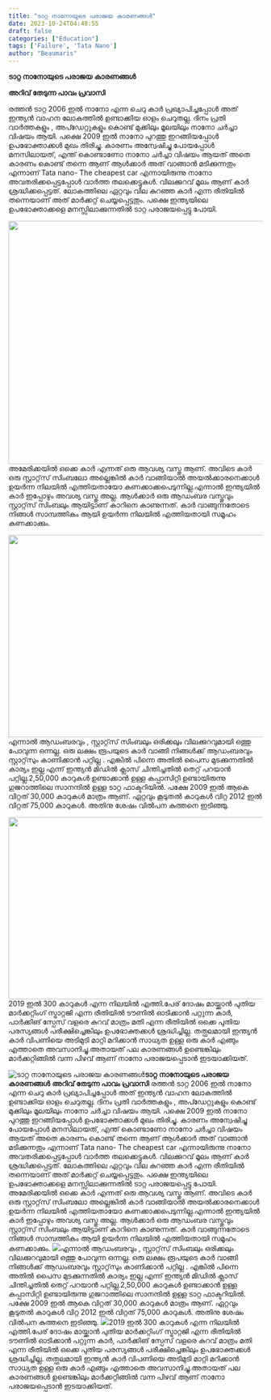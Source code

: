 ```yaml
---
title: "ടാറ്റ നാനോയുടെ പരാജയ കാരണങ്ങൾ"
date: 2023-10-24T04:48:55
draft: false
categories: ["Education"]
tags: ['Failure', 'Tata Nano']
author: "Beaumaris"
---
```


<strong>ടാറ്റ നാനോയുടെ പരാജയ കാരണങ്ങൾ</strong>

<strong>അറിവ് തേടുന്ന പാവം പ്രവാസി</strong>

രത്തൻ ടാറ്റ 2006 ഇൽ നാനോ എന്ന ചെറു കാർ പ്രഖ്യാപിച്ചപ്പോൾ അത് ഇന്ത്യൻ വാഹന ലോകത്തിൽ ഉണ്ടാക്കിയ ഓളം ചെറുതല്ല. ദിനം പ്രതി വാർത്തകളും , അപ്ഡേറ്റുകളും കൊണ്ട് മുക്കിലും മൂലയിലും നാനോ ചർച്ചാ വിഷയം ആയി. പക്ഷെ 2009 ഇൽ നാനോ പുറത്തു ഇറങ്ങിയപ്പോൾ ഉപഭോക്താക്കൾ മുഖം തിരിച്ചു. കാരണം അന്വേഷിച്ചു പോയപ്പോൾ മനസിലായത്, എന്ത് കൊണ്ടാണോ നാനോ ചർച്ചാ വിഷയം ആയത് അതെ കാരണം കൊണ്ട് തന്നെ ആണ് ആൾക്കാർ അത് വാങ്ങാൻ മടിക്കുന്നതും എന്നാണ് Tata nano- The cheapest car എന്നായിരുന്നു നാനോ അവതരിക്കപ്പെട്ടപ്പോൾ വാർത്ത തലക്കെട്ടുകൾ. വിലക്കുറവ് മൂലം ആണ് കാർ ശ്രദ്ധിക്കപ്പെട്ടത്. ലോകത്തിലെ ഏറ്റവും വില കുറഞ്ഞ കാർ എന്ന രീതിയിൽ തന്നെയാണ് അത് മാർക്കറ്റ് ചെയ്യപ്പെട്ടതും. പക്ഷെ ഇന്ത്യയിലെ ഉപഭോക്താക്കളെ മനസ്സിലാക്കുന്നതിൽ ടാറ്റ പരാജയപ്പെട്ടു പോയി.

<img class=" wp-image-426493 aligncenter" src="https://cdn.boolokam.com/articles/2023/10/vssvvs-1.jpg" alt="" width="682" height="481" />അമേരിക്കയിൽ ഒക്കെ കാർ എന്നത് ഒരു ആവശ്യ വസ്തു ആണ്. അവിടെ കാർ ഒരു സ്റ്റാറ്റ്‌സ് സിംബലോ അല്ലെങ്കിൽ കാർ വാങ്ങിയാൽ അയൽക്കാരനെക്കാൾ ഉയർന്ന നിലയിൽ എത്തിയതായോ കണക്കാക്കപെടുന്നില്ല.എന്നാൽ ഇന്ത്യയിൽ കാർ ഇപ്പോഴും അവശ്യ വസ്തു അല്ല. ആൾക്കാർ ഒരു ആഡംബര വസ്തുവും സ്റ്റാറ്റ്‌സ് സിംബലും ആയിട്ടാണ്‌ കാറിനെ കാണുന്നത്. കാർ വാങ്ങുന്നതോടെ നിങ്ങൾ സാമ്പത്തികം ആയി ഉയർന്ന നിലയിൽ എത്തിയതായി സമൂഹം കണക്കാക്കും.

<img class="alignnone size-full wp-image-426494" src="https://cdn.boolokam.com/articles/2023/10/efeefef.jpg" alt="" width="650" height="400" />എന്നാൽ ആഡംബരവും , സ്റ്റാറ്റ്‌സ് സിംബലും ഒരിക്കലും വിലക്കുറവുമായി ഒത്തു പോവുന്ന ഒന്നല്ല. ഒരു ലക്ഷം രൂപയുടെ കാർ വാങ്ങി നിങ്ങൾക്ക് ആഡംബരവും സ്റ്റാറ്റ്‌സും കാണിക്കാൻ പറ്റില്ല . എങ്കിൽ പിന്നെ അതിൽ പൈസ മുടക്കുന്നതിൽ കാര്യം ഇല്ല എന്ന് ഇന്ത്യൻ മിഡിൽ ക്ലാസ് ചിന്തിച്ചതിൽ തെറ്റ് പറയാൻ പറ്റില്ല.2,50,000 കാറുകൾ ഉണ്ടാക്കാൻ ഉള്ള കപ്പാസിറ്റി ഉണ്ടായിരുന്നു ഗുജറാത്തിലെ സാനന്ദിൽ ഉള്ള ടാറ്റ ഫാക്ടറിയിൽ. പക്ഷേ 2009 ഇൽ ആകെ വിറ്റത് 30,000 കാറുകൾ മാത്രം ആണ്. ഏറ്റവും കൂടുതൽ കാറുകൾ വിറ്റ 2012 ഇൽ വിറ്റത് 75,000 കാറുകൾ. അതിനു ശേഷം വിൽപന കുത്തനെ ഇടിഞ്ഞു.

<img class="size-full wp-image-426495 aligncenter" src="https://cdn.boolokam.com/articles/2023/10/tata-nano-1.jpg" alt="" width="600" height="360" />2019 ഇൽ 300 കാറുകൾ എന്ന നിലയിൽ എത്തി.പേര് ദോഷം മായ്ക്കാൻ പുതിയ മാർക്കറ്റിംഗ് സ്ട്രാറ്റജി എന്ന രീതിയിൽ ടൗണിൽ ഓടിക്കാൻ പറ്റുന്ന കാർ, പാർക്കിങ് സ്പേസ് വളരെ കുറവ് മാത്രം മതി എന്ന രീതിയിൽ ഒക്കെ പുതിയ പരസ്യങ്ങൾ പരീക്ഷിച്ചെങ്കിലും ഉപഭോക്തക്കൾ ശ്രദ്ധിച്ചില്ല. തത്ഫലമായി ഇന്ത്യൻ കാർ വിപണിയെ അടിമുടി മാറ്റി മറിക്കാൻ സാധ്യത ഉള്ള ഒരു കാർ എങ്ങും എത്താതെ അവസാനിച്ചു.അതായത് പല കാരണങ്ങൾ ഉണ്ടെങ്കിലും മാർക്കറ്റിങ്ങിൽ വന്ന പിഴവ് ആണ് നാനോ പരാജയപ്പെടാൻ ഇടയാക്കിയത്.


![ടാറ്റ നാനോയുടെ പരാജയ കാരണങ്ങൾ](https://cdn.boolokam.com/articles/2023/10/vssvvs-1.jpg)**ടാറ്റ നാനോയുടെ പരാജയ കാരണങ്ങൾ** **അറിവ് തേടുന്ന പാവം പ്രവാസി** രത്തൻ ടാറ്റ 2006 ഇൽ നാനോ എന്ന ചെറു കാർ പ്രഖ്യാപിച്ചപ്പോൾ അത് ഇന്ത്യൻ വാഹന ലോകത്തിൽ ഉണ്ടാക്കിയ ഓളം ചെറുതല്ല. ദിനം പ്രതി വാർത്തകളും , അപ്ഡേറ്റുകളും കൊണ്ട് മുക്കിലും മൂലയിലും നാനോ ചർച്ചാ വിഷയം ആയി. പക്ഷെ 2009 ഇൽ നാനോ പുറത്തു ഇറങ്ങിയപ്പോൾ ഉപഭോക്താക്കൾ മുഖം തിരിച്ചു. കാരണം അന്വേഷിച്ചു പോയപ്പോൾ മനസിലായത്, എന്ത് കൊണ്ടാണോ നാനോ ചർച്ചാ വിഷയം ആയത് അതെ കാരണം കൊണ്ട് തന്നെ ആണ് ആൾക്കാർ അത് വാങ്ങാൻ മടിക്കുന്നതും എന്നാണ് Tata nano- The cheapest car എന്നായിരുന്നു നാനോ അവതരിക്കപ്പെട്ടപ്പോൾ വാർത്ത തലക്കെട്ടുകൾ. വിലക്കുറവ് മൂലം ആണ് കാർ ശ്രദ്ധിക്കപ്പെട്ടത്. ലോകത്തിലെ ഏറ്റവും വില കുറഞ്ഞ കാർ എന്ന രീതിയിൽ തന്നെയാണ് അത് മാർക്കറ്റ് ചെയ്യപ്പെട്ടതും. പക്ഷെ ഇന്ത്യയിലെ ഉപഭോക്താക്കളെ മനസ്സിലാക്കുന്നതിൽ ടാറ്റ പരാജയപ്പെട്ടു പോയി. അമേരിക്കയിൽ ഒക്കെ കാർ എന്നത് ഒരു ആവശ്യ വസ്തു ആണ്. അവിടെ കാർ ഒരു സ്റ്റാറ്റ്‌സ് സിംബലോ അല്ലെങ്കിൽ കാർ വാങ്ങിയാൽ അയൽക്കാരനെക്കാൾ ഉയർന്ന നിലയിൽ എത്തിയതായോ കണക്കാക്കപെടുന്നില്ല.എന്നാൽ ഇന്ത്യയിൽ കാർ ഇപ്പോഴും അവശ്യ വസ്തു അല്ല. ആൾക്കാർ ഒരു ആഡംബര വസ്തുവും സ്റ്റാറ്റ്‌സ് സിംബലും ആയിട്ടാണ്‌ കാറിനെ കാണുന്നത്. കാർ വാങ്ങുന്നതോടെ നിങ്ങൾ സാമ്പത്തികം ആയി ഉയർന്ന നിലയിൽ എത്തിയതായി സമൂഹം കണക്കാക്കും. ![](https://cdn.boolokam.com/articles/2023/10/efeefef.jpg)എന്നാൽ ആഡംബരവും , സ്റ്റാറ്റ്‌സ് സിംബലും ഒരിക്കലും വിലക്കുറവുമായി ഒത്തു പോവുന്ന ഒന്നല്ല. ഒരു ലക്ഷം രൂപയുടെ കാർ വാങ്ങി നിങ്ങൾക്ക് ആഡംബരവും സ്റ്റാറ്റ്‌സും കാണിക്കാൻ പറ്റില്ല . എങ്കിൽ പിന്നെ അതിൽ പൈസ മുടക്കുന്നതിൽ കാര്യം ഇല്ല എന്ന് ഇന്ത്യൻ മിഡിൽ ക്ലാസ് ചിന്തിച്ചതിൽ തെറ്റ് പറയാൻ പറ്റില്ല.2,50,000 കാറുകൾ ഉണ്ടാക്കാൻ ഉള്ള കപ്പാസിറ്റി ഉണ്ടായിരുന്നു ഗുജറാത്തിലെ സാനന്ദിൽ ഉള്ള ടാറ്റ ഫാക്ടറിയിൽ. പക്ഷേ 2009 ഇൽ ആകെ വിറ്റത് 30,000 കാറുകൾ മാത്രം ആണ്. ഏറ്റവും കൂടുതൽ കാറുകൾ വിറ്റ 2012 ഇൽ വിറ്റത് 75,000 കാറുകൾ. അതിനു ശേഷം വിൽപന കുത്തനെ ഇടിഞ്ഞു. ![](https://cdn.boolokam.com/articles/2023/10/tata-nano-1.jpg)2019 ഇൽ 300 കാറുകൾ എന്ന നിലയിൽ എത്തി.പേര് ദോഷം മായ്ക്കാൻ പുതിയ മാർക്കറ്റിംഗ് സ്ട്രാറ്റജി എന്ന രീതിയിൽ ടൗണിൽ ഓടിക്കാൻ പറ്റുന്ന കാർ, പാർക്കിങ് സ്പേസ് വളരെ കുറവ് മാത്രം മതി എന്ന രീതിയിൽ ഒക്കെ പുതിയ പരസ്യങ്ങൾ പരീക്ഷിച്ചെങ്കിലും ഉപഭോക്തക്കൾ ശ്രദ്ധിച്ചില്ല. തത്ഫലമായി ഇന്ത്യൻ കാർ വിപണിയെ അടിമുടി മാറ്റി മറിക്കാൻ സാധ്യത ഉള്ള ഒരു കാർ എങ്ങും എത്താതെ അവസാനിച്ചു.അതായത് പല കാരണങ്ങൾ ഉണ്ടെങ്കിലും മാർക്കറ്റിങ്ങിൽ വന്ന പിഴവ് ആണ് നാനോ പരാജയപ്പെടാൻ ഇടയാക്കിയത്.
